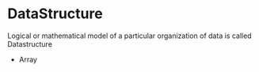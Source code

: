 # DataStructure
Logical or mathematical model of a particular organization of data is called Datastructure 
* Array
